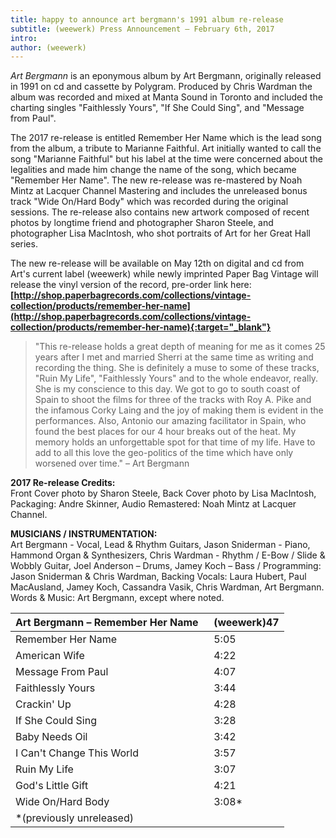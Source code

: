 ```yaml
---
title: happy to announce art bergmann's 1991 album re-release
subtitle: (weewerk) Press Announcement – February 6th, 2017
intro:
author: (weewerk)
---
```

*Art Bergmann* is an eponymous album by Art Bergmann, originally released in 1991 on cd and cassette by Polygram. Produced by Chris Wardman the album was recorded and mixed at Manta Sound in Toronto and included the charting singles "Faithlessly Yours", "If She Could Sing", and "Message from Paul".  
  
The 2017 re-release is entitled Remember Her Name which is the lead song from the album, a tribute to Marianne Faithful. Art initially wanted to call the song "Marianne Faithful" but his label at the time were concerned about the legalities and made him change the name of the song, which became "Remember Her Name".  The new re-release was re-mastered by Noah Mintz at Lacquer Channel Mastering and includes the unreleased bonus track "Wide On/Hard Body" which was recorded during the original sessions. The re-release also contains new artwork composed of recent photos by longtime friend and photographer Sharon Steele, and photographer Lisa MacIntosh, who shot portraits of Art for her Great Hall series.  
<!--more-->  
The new re-release will be available on May 12th on digital and cd from Art's current label (weewerk) while newly imprinted Paper Bag Vintage will release the vinyl version of the record, pre-order link here: **[http://shop.paperbagrecords.com/collections/vintage-collection/products/remember-her-name](http://shop.paperbagrecords.com/collections/vintage-collection/products/remember-her-name){:target="_blank"}**  
  
> "This re-release holds a great depth of meaning for me as it comes 25 years after I met and married Sherri at the same time as writing and recording the thing. She is definitely a muse to some of these tracks, "Ruin My Life", "Faithlessly Yours" and to the whole endeavor, really. She is my conscience to this day. We got to go to south coast of Spain to shoot the films for three of the tracks with Roy A. Pike and the infamous Corky Laing and the joy of making them is evident in the performances. Also, Antonio our amazing facilitator in Spain, who found the best places for our 4 hour breaks out of the heat. My memory holds an unforgettable spot for that time of my life. Have to add to all this love the geo-politics of the time which have only worsened over time."  – Art Bergmann  
  
**2017 Re-release Credits:**  
Front Cover photo by Sharon Steele, Back Cover photo by Lisa MacIntosh, Packaging: Andre Skinner, Audio Remastered: Noah Mintz at Lacquer Channel.  
  
**MUSICIANS / INSTRUMENTATION:**  
Art Bergmann - Vocal, Lead & Rhythm Guitars,  Jason Sniderman - Piano, Hammond Organ & Synthesizers, Chris Wardman - Rhythm / E-Bow / Slide & Wobbly Guitar, Joel Anderson – Drums, Jamey Koch – Bass / Programming: Jason Sniderman & Chris Wardman, Backing Vocals: Laura Hubert, Paul MacAusland, Jamey Koch, Cassandra Vasik, Chris Wardman, Art Bergmann. Words & Music: Art Bergmann, except where noted.  
  
Art Bergmann – Remember Her Name &nbsp;|(weewerk)47
:-|:-
Remember Her Name|5:05
American Wife|4:22
Message From Paul|4:07
Faithlessly Yours|3:44
Crackin' Up|4:28
If She Could Sing|3:28
Baby Needs Oil|3:42
I Can't Change This World|3:57
Ruin My Life|3:07
God's Little Gift|4:21
Wide On/Hard Body|3:08*
|<span class="small">*(previously unreleased)</span>
